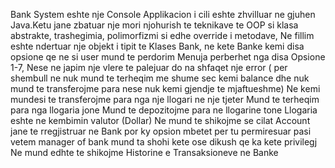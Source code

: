 Bank System eshte nje Console Applikacion i cili eshte zhvilluar ne gjuhen Java.Ketu jane zbatuar nje mori njohurish te teknikave te OOP si klasa abstrakte, trashegimia, polimorfizmi si edhe override i metodave,
Ne fillim eshte ndertuar nje objekt i tipit te Klases Bank, ne kete Banke kemi disa opsione qe ne si user mund te perdorim
Menuja perberhet nga disa Opsione 1-7,
Nese ne japim nje vlere te palejuar do na shfaqet nje error ( per shembull ne nuk mund te terheqim me shume sec kemi balance dhe nuk mund te transferojme para nese nuk kemi gjendje te mjaftueshme)
Ne kemi mundesi te transferojme para nga nje llogari ne nje tjeter 
Mund te terheqim para nga llogaria jone
Mund te depozitojme para ne llogarine tone
Llogaria eshte ne kembimin valutor (Dollar)
Ne mund te shikojme se cilat Account jane te rregjistruar ne Bank por ky opsion mbetet per tu permiresuar pasi vetem manager of bank mund ta shohi kete ose dikush qe ka kete privilegj
Ne mund edhte te shikojme Historine e Transaksioneve ne Banke
